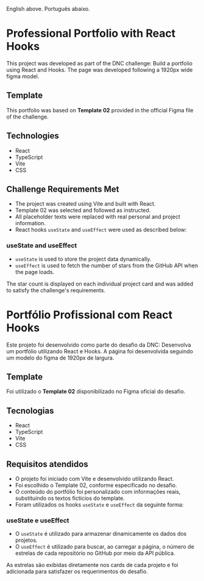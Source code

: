 English above. Português abaixo.

# Professional Portfolio with React Hooks

This project was developed as part of the DNC challenge: Build a portfolio using React and Hooks. The page was developed following a 1920px wide figma model.

## Template

This portfolio was based on **Template 02** provided in the official Figma file of the challenge.

## Technologies

- React
- TypeScript
- Vite
- CSS

## Challenge Requirements Met

- The project was created using Vite and built with React.
- Template 02 was selected and followed as instructed.
- All placeholder texts were replaced with real personal and project information.
- React hooks `useState` and `useEffect` were used as described below:

### useState and useEffect

- `useState` is used to store the project data dynamically.
- `useEffect` is used to fetch the number of stars from the GitHub API when the page loads.

The star count is displayed on each individual project card and was added to satisfy the challenge's requirements.


# Portfólio Profissional com React Hooks

Este projeto foi desenvolvido como parte do desafio da DNC: Desenvolva um portfólio utilizando React e Hooks. A página foi desenvolvida seguindo um modelo do figma de 1920px de largura.

## Template

Foi utilizado o **Template 02** disponibilizado no Figma oficial do desafio.

## Tecnologias

- React
- TypeScript
- Vite
- CSS

## Requisitos atendidos

- O projeto foi iniciado com Vite e desenvolvido utilizando React.
- Foi escolhido o Template 02, conforme especificado no desafio.
- O conteúdo do portfólio foi personalizado com informações reais, substituindo os textos fictícios do template.
- Foram utilizados os hooks `useState` e `useEffect` da seguinte forma:

### useState e useEffect

- O `useState` é utilizado para armazenar dinamicamente os dados dos projetos.
- O `useEffect` é utilizado para buscar, ao carregar a página, o número de estrelas de cada repositório no GitHub por meio da API pública.

As estrelas são exibidas diretamente nos cards de cada projeto e foi adicionada para satisfazer os requerimentos do desafio.
